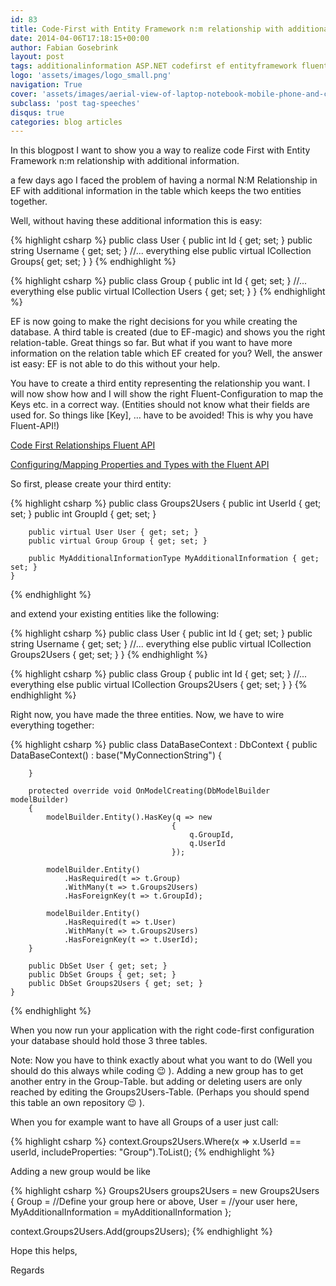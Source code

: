 ```yaml
---
id: 83
title: Code-First with Entity Framework n:m relationship with additional information
date: 2014-04-06T17:18:15+00:00
author: Fabian Gosebrink
layout: post
tags: additionalinformation ASP.NET codefirst ef entityframework fluentapi relationships 
logo: 'assets/images/logo_small.png'
navigation: True
cover: 'assets/images/aerial-view-of-laptop-notebook-mobile-phone-and-coffee-cup-on-wooden-table.jpg'
subclass: 'post tag-speeches'
disqus: true
categories: blog articles
---
```


In this blogpost I want to show you a way to realize code First with Entity Framework n:m relationship with additional information.

a few days ago I faced the problem of having a normal N:M Relationship in EF with additional information in the table which keeps the two entities together.

Well, without having these additional information this is easy:

{% highlight csharp %}
public class User
    {
        public int Id { get; set; }
        public string Username { get; set; }
        //... everything else
        public virtual ICollection Groups{ get; set; }
    }
{% endhighlight %}

{% highlight csharp %}
public class Group
    {
        public int Id { get; set; }
        //... everything else
        public virtual ICollection Users { get; set; }
    }
{% endhighlight %}

EF is now going to make the right decisions for you while creating the database. A third table is created (due to EF-magic) and shows you the right relation-table. Great things so far. But what if you want to have more information on the relation table which EF created for you? Well, the answer ist easy: EF is not able to do this without your help.

You have to create a third entity representing the relationship you want. I will now show how and I will show the right Fluent-Configuration to map the Keys etc. in a correct way. (Entities should not know what their fields are used for. So things like [Key], &#8230; have to be avoided! This is why you have Fluent-API!)

<a title="Code First Relationships Fluent API" href="http://msdn.microsoft.com/en-us/data/hh134698.aspx" target="_blank">Code First Relationships Fluent API</a>
  
<a title="Configuring/Mapping Properties and Types with the Fluent API" href="http://msdn.microsoft.com/en-us/data/jj591617.aspx" target="_blank">Configuring/Mapping Properties and Types with the Fluent API</a>

So first, please create your third entity:

{% highlight csharp %}
public class Groups2Users
    {
        public int UserId { get; set; }
        public int GroupId { get; set; }

        public virtual User User { get; set; }
        public virtual Group Group { get; set; }

        public MyAdditionalInformationType MyAdditionalInformation { get; set; }
    }
{% endhighlight %}

and extend your existing entities like the following:

{% highlight csharp %}
public class User
    {
        public int Id { get; set; }
        public string Username { get; set; }
        //... everything else
        public virtual ICollection Groups2Users { get; set; }
    }
{% endhighlight %}

{% highlight csharp %}
public class Group
    {
        public int Id { get; set; }
        //... everything else
        public virtual ICollection Groups2Users { get; set; }
    }
{% endhighlight %}

Right now, you have made the three entities. Now, we have to wire everything together:

{% highlight csharp %}
public class DataBaseContext : DbContext
    {
        public DataBaseContext()
            : base("MyConnectionString")
        {

        }

        protected override void OnModelCreating(DbModelBuilder modelBuilder)
        {
            modelBuilder.Entity().HasKey(q => new
                                        {
                                            q.GroupId,
                                            q.UserId
                                        });

            modelBuilder.Entity()
                .HasRequired(t => t.Group)
                .WithMany(t => t.Groups2Users)
                .HasForeignKey(t => t.GroupId);

            modelBuilder.Entity()
                .HasRequired(t => t.User)
                .WithMany(t => t.Groups2Users)
                .HasForeignKey(t => t.UserId);
        }

        public DbSet User { get; set; }
        public DbSet Groups { get; set; }
        public DbSet Groups2Users { get; set; }
    }
{% endhighlight %}

When you now run your application with the right code-first configuration your database should hold those 3 three tables.

Note: Now you have to think exactly about what you want to do (Well you should do this always while coding 😉 ). Adding a new group has to get another entry in the Group-Table. but adding or deleting users are only reached by editing the Groups2Users-Table. (Perhaps you should spend this table an own repository 😉 ).

When you for example want to have all Groups of a user just call:

{% highlight csharp %}
context.Groups2Users.Where(x => x.UserId == userId, includeProperties: "Group").ToList();
{% endhighlight %}

Adding a new group would be like

{% highlight csharp %}
Groups2Users groups2Users = new Groups2Users
{
    Group = //Define your group here or above,
    User = //your user here,
    MyAdditionalInformation = myAdditionalInformation 
};

context.Groups2Users.Add(groups2Users);
{% endhighlight %}

Hope this helps,

Regards
